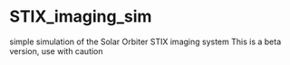 # STIX_imaging_sim
simple simulation of the Solar Orbiter STIX imaging system
This is a beta version, use with caution
